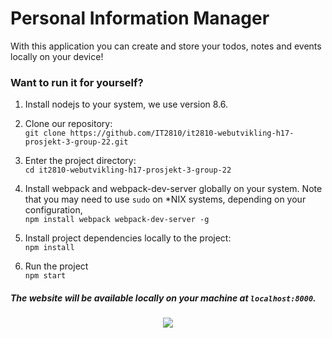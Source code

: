 # Personal Information Manager

With this application you can create and store your todos, notes and events locally on your device!

### Want to run it for yourself?

1. Install nodejs to your system, we use version 8.6.


2. Clone our repository:  
 `git clone https://github.com/IT2810/it2810-webutvikling-h17-prosjekt-3-group-22.git`


3. Enter the project directory:  
 `cd it2810-webutvikling-h17-prosjekt-3-group-22`
 

4. Install webpack and webpack-dev-server globally on your system.
 Note that you may need to use `sudo` on *NIX systems, depending on your configuration,  
 `npm install webpack webpack-dev-server -g`
 

5. Install project dependencies locally to the project:  
 `npm install`
 

6. Run the project  
 `npm start`
 

##### The website will be available locally on your machine at `localhost:8000`.

<p align="center">
  <a href="Source: https://moduscreate.com/wp-content/uploads/2014/03/react-opti.png">
    <img src="/Users/martin/WebstormProjects/Prosjekt3/it2810-webutvikling-h17-prosjekt-3-group-22/react-opti.png">
  </a>
</p>

